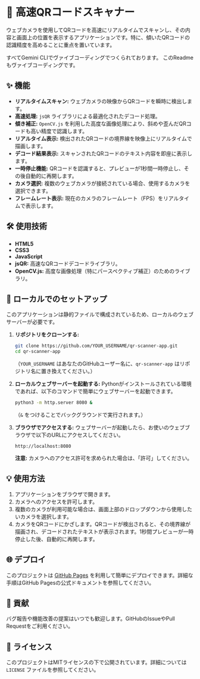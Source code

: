 # 🚀 高速QRコードスキャナー

ウェブカメラを使用してQRコードを高速にリアルタイムでスキャンし、その内容と画面上の位置を表示するアプリケーションです。特に、傾いたQRコードの認識精度を高めることに重点を置いています。

すべてGemini CLIでヴァイブコーディングでつくられております。
このReadmeもヴァイブコーディングです。



## ✨ 機能

-   **リアルタイムスキャン:** ウェブカメラの映像からQRコードを瞬時に検出します。
-   **高速処理:** `jsQR` ライブラリによる最適化されたデコード処理。
-   **傾き補正:** `OpenCV.js` を利用した高度な画像処理により、斜めや歪んだQRコードも高い精度で認識します。
-   **リアルタイム表示:** 検出されたQRコードの境界線を映像上にリアルタイムで描画します。
-   **デコード結果表示:** スキャンされたQRコードのテキスト内容を即座に表示します。
-   **一時停止機能:** QRコードを認識すると、プレビューが1秒間一時停止し、その後自動的に再開します。
-   **カメラ選択:** 複数のウェブカメラが接続されている場合、使用するカメラを選択できます。
-   **フレームレート表示:** 現在のカメラのフレームレート（FPS）をリアルタイムで表示します。

## 🛠️ 使用技術

-   **HTML5**
-   **CSS3**
-   **JavaScript**
-   **jsQR:** 高速なQRコードデコードライブラリ。
-   **OpenCV.js:** 高度な画像処理（特にパースペクティブ補正）のためのライブラリ。

## 🚀 ローカルでのセットアップ

このアプリケーションは静的ファイルで構成されているため、ローカルのウェブサーバーが必要です。

1.  **リポジトリをクローンする:**
    ```bash
    git clone https://github.com/YOUR_USERNAME/qr-scanner-app.git
    cd qr-scanner-app
    ```
    （`YOUR_USERNAME` はあなたのGitHubユーザー名に、`qr-scanner-app` はリポジトリ名に置き換えてください。）

2.  **ローカルウェブサーバーを起動する:**
    Pythonがインストールされている環境であれば、以下のコマンドで簡単にウェブサーバーを起動できます。

    ```bash
    python3 -m http.server 8080 &
    ```
    （`&` をつけることでバックグラウンドで実行されます。）

3.  **ブラウザでアクセスする:**
    ウェブサーバーが起動したら、お使いのウェブブラウザで以下のURLにアクセスしてください。

    ```
    http://localhost:8080
    ```

    **注意:** カメラへのアクセス許可を求められた場合は、「許可」してください。

## 💡 使用方法

1.  アプリケーションをブラウザで開きます。
2.  カメラへのアクセスを許可します。
3.  複数のカメラが利用可能な場合は、画面上部のドロップダウンから使用したいカメラを選択します。
4.  カメラをQRコードにかざします。QRコードが検出されると、その境界線が描画され、デコードされたテキストが表示されます。1秒間プレビューが一時停止した後、自動的に再開します。

## 🌐 デプロイ

このプロジェクトは [GitHub Pages](https://pages.github.com/) を利用して簡単にデプロイできます。詳細な手順はGitHub Pagesの公式ドキュメントを参照してください。

## 🤝 貢献

バグ報告や機能改善の提案はいつでも歓迎します。GitHubのIssueやPull Requestをご利用ください。

## 📄 ライセンス

このプロジェクトはMITライセンスの下で公開されています。詳細については `LICENSE` ファイルを参照してください。
